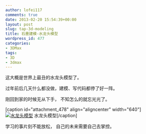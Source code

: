 ```yaml
---
author: lofei117
comments: true
date: 2013-02-20 15:54:39+00:00
layout: post
slug: tap-3d-modeling
title: 石墨建模-水龙头模型
wordpress_id: 477
categories:
- 3DMax
tags:
- 3D
- 3dmax
---
```


这大概是世界上最丑的水龙头模型了。

过年前后几天什么都没做，建模、写代码都停了好一阵。

刚回到家的时候无从下手， 不知怎么的就忘光光了。

[caption id="attachment_478" align="aligncenter" width="640"][![水龙头模型](http://blog.lofei.info/wp-content/uploads/2013/02/tap.jpg)](http://blog.lofei.info/wp-content/uploads/2013/02/tap.jpg) 水龙头模型[/caption]

学习的事片刻不能放松， 自己的未来需要自己去掌控。
